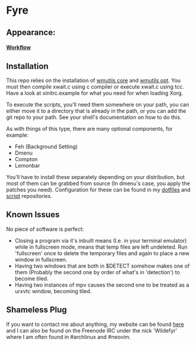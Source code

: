 Fyre
====

Appearance:
-----------

#### [Workflow]()

Installation
------------

This repo relies on the installation of [wmutils
core](https://github.com/wmutils/core) and [wmutils
opt](https://github.com/wmutils/opt). You must then compile xwait.c using c
compiler or execute xwait.c using tcc. Have a look at xinitrc.example for what
you need for when loading Xorg.

To execute the scripts, you'll need them somewhere on your path, you can either
move it to a directory that is already in the path, or you can add the git repo
to your path. See your shell's documentation on how to do this.

As with things of this type, there are many optional components, for example:

- Feh (Background Setting)
- Dmenu
- Compton
- Lemonbar

You'll have to install these separately depending on your distribution, but
most of them can be grabbed from source (In dmenu's case, you apply the patches
you need). Configuration for these can be found in my
[dotfiles](https://github.com/Wildefyr/wildconfig) and
[script](https://github.com/Wildefyr/scripts) repositories.

Known Issues
------------

No piece of software is perfect:

- Closing a program via it's inbuilt means (I.e. <C-d> in your terminal
emulator) while in fullscreen mode, means that temp files are left undeleted. 
Run 'fullscreen' once to delete the temporary files and again to place a new
window in fullscreen.
- Having two windows that are both in $DETECT somehow makes one of them
(Probably the second one by order of what's in 'detection') to become tiled.
- Having two instances of mpv causes the second one to be treated as a urxvtc
window, becoming tiled.

Shameless Plug
--------------

If you want to contact me about anything, my website can be found
[here](http://wildefyr.net) and I can also be found on the Freenode IRC under
the nick 'Wildefyr' where I am often found in #archlinux and #neovim.
